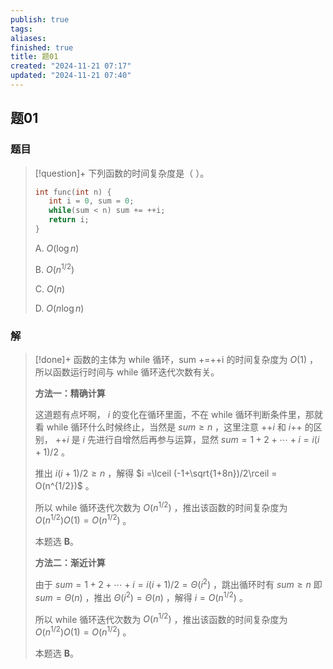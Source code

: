 ```yaml
---
publish: true
tags: 
aliases: 
finished: true
title: 题01
created: "2024-11-21 07:17"
updated: "2024-11-21 07:40"
---
```

## 题01
### 题目
> [!question]+
> 下列函数的时间复杂度是（ ）。
> 
> ```cpp
> int func(int n) { 
>    int i = 0, sum = 0;
>    while(sum < n) sum += ++i;
>    return i;
> }
> ```
> 
> A. $O(\log n)$
> 
> B. $O(n^{1/2})$
> 
> C. $O(n)$
> 
> D. $O(n\log n)$
### 解
> [!done]+
> 函数的主体为 while 循环，sum +=++i 的时间复杂度为 $O(1)$ ，所以函数运行时间与 while 循环迭代次数有关。
> 
> **方法一：精确计算**
> 
> 这道题有点坏啊， $i$ 的变化在循环里面，不在 while 循环判断条件里，那就看 while 循环什么时候终止，当然是 $sum \ge n$ ，这里注意 $\text{++}i$ 和 $i\text{++}$ 的区别， $\text{++}i$ 是 $i$ 先进行自增然后再参与运算，显然 $sum = 1 + 2 + \cdots + i = i(i + 1) /2$ 。
> 
> 推出 $i(i + 1) /2 ≥ n$ ，解得 $i =\lceil (-1+\sqrt{1+8n})/2\rceil = O(n^{1/2})$ 。
> 
> 所以 while 循环迭代次数为 $O(n^{1/2})$ ，推出该函数的时间复杂度为 $O(n^{1/2})O(1)=O(n^{1/2})$ 。
> 
> 本题选 **B**。
> 
> **方法二：渐近计算**
> 
> 由于 $sum = 1 + 2 + \cdots + i = i(i + 1) /2 = \Theta(i^2)$ ，跳出循环时有 $sum \ge n$ 即 $sum = \Theta(n)$ ，推出 $\Theta(i^2) = \Theta(n)$ ，解得 $i = O(n^{1/2})$ 。
> 
> 所以 while 循环迭代次数为 $O(n^{1/2})$ ，推出该函数的时间复杂度为 $O(n^{1/2})O(1)=O(n^{1/2})$ 。
> 
> 本题选 **B**。